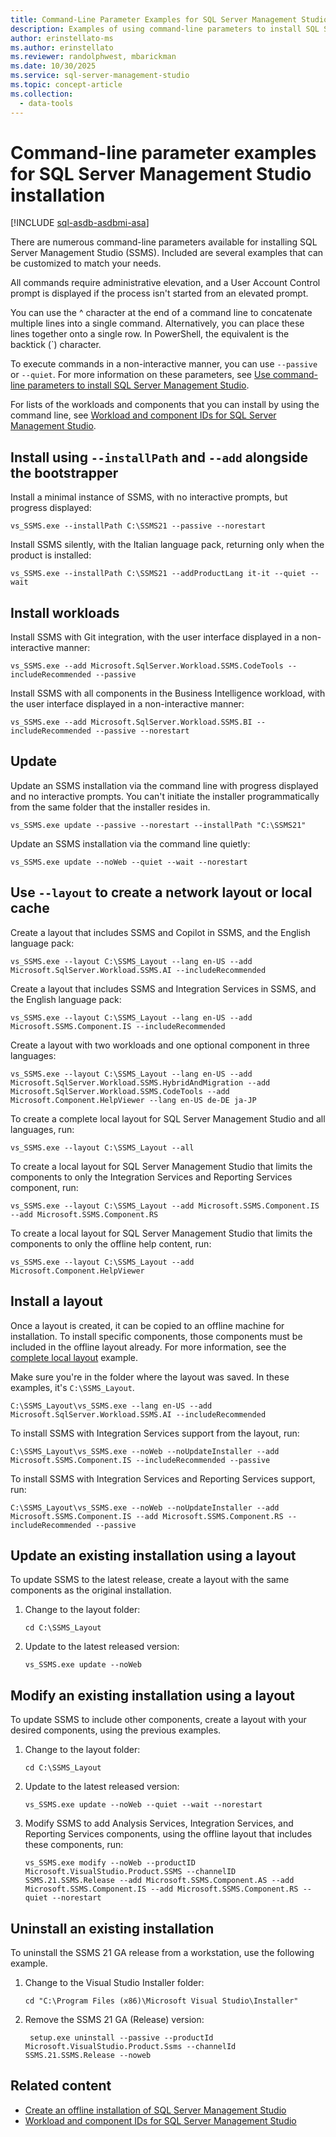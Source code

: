 ```yaml
---
title: Command-Line Parameter Examples for SQL Server Management Studio Installation
description: Examples of using command-line parameters to install SQL Server Management Studio (SSMS).
author: erinstellato-ms
ms.author: erinstellato
ms.reviewer: randolphwest, mbarickman
ms.date: 10/30/2025
ms.service: sql-server-management-studio
ms.topic: concept-article
ms.collection:
  - data-tools
---
```

# Command-line parameter examples for SQL Server Management Studio installation

[!INCLUDE [sql-asdb-asdbmi-asa](../includes/applies-to-version/sql-asdb-asdbmi-asa.md)]

There are numerous command-line parameters available for installing SQL Server Management Studio (SSMS). Included are several examples that can be customized to match your needs.

All commands require administrative elevation, and a User Account Control prompt is displayed if the process isn't started from an elevated prompt.

You can use the ^ character at the end of a command line to concatenate multiple lines into a single command. Alternatively, you can place these lines together onto a single row. In PowerShell, the equivalent is the backtick (`) character.

To execute commands in a non-interactive manner, you can use `--passive` or `--quiet`. For more information on these parameters, see [Use command-line parameters to install SQL Server Management Studio](command-line-parameters.md).

For lists of the workloads and components that you can install by using the command line, see [Workload and component IDs for SQL Server Management Studio](workload-component-ids.md).

## Install using `--installPath` and `--add` alongside the bootstrapper

Install a minimal instance of SSMS, with no interactive prompts, but progress displayed:

```console
vs_SSMS.exe --installPath C:\SSMS21 --passive --norestart
```

Install SSMS silently, with the Italian language pack, returning only when the product is installed:

```console
vs_SSMS.exe --installPath C:\SSMS21 --addProductLang it-it --quiet --wait
```

## Install workloads

Install SSMS with Git integration, with the user interface displayed in a non-interactive manner:

```console
vs_SSMS.exe --add Microsoft.SqlServer.Workload.SSMS.CodeTools --includeRecommended --passive
```

Install SSMS with all components in the Business Intelligence workload, with the user interface displayed in a non-interactive manner:

```console
vs_SSMS.exe --add Microsoft.SqlServer.Workload.SSMS.BI --includeRecommended --passive --norestart
```

## Update

Update an SSMS installation via the command line with progress displayed and no interactive prompts. You can't initiate the installer programmatically from the same folder that the installer resides in.

```console
vs_SSMS.exe update --passive --norestart --installPath "C:\SSMS21"
```

Update an SSMS installation via the command line quietly:

```console
vs_SSMS.exe update --noWeb --quiet --wait --norestart
```

## Use `--layout` to create a network layout or local cache

Create a layout that includes SSMS and Copilot in SSMS, and the English language pack:

```console
vs_SSMS.exe --layout C:\SSMS_Layout --lang en-US --add Microsoft.SqlServer.Workload.SSMS.AI --includeRecommended
```

Create a layout that includes SSMS and Integration Services in SSMS, and the English language pack:

```console
vs_SSMS.exe --layout C:\SSMS_Layout --lang en-US --add Microsoft.SSMS.Component.IS --includeRecommended
```

Create a layout with two workloads and one optional component in three languages:

```console
vs_SSMS.exe --layout C:\SSMS_Layout --lang en-US --add Microsoft.SqlServer.Workload.SSMS.HybridAndMigration --add Microsoft.SqlServer.Workload.SSMS.CodeTools --add Microsoft.Component.HelpViewer --lang en-US de-DE ja-JP
```

To create a complete local layout for SQL Server Management Studio and all languages, run:

```console
vs_SSMS.exe --layout C:\SSMS_Layout --all
```

To create a local layout for SQL Server Management Studio that limits the components to only the Integration Services and Reporting Services component, run:

```console
vs_SSMS.exe --layout C:\SSMS_Layout --add Microsoft.SSMS.Component.IS --add Microsoft.SSMS.Component.RS
```

To create a local layout for SQL Server Management Studio that limits the components to only the offline help content, run:

```console
vs_SSMS.exe --layout C:\SSMS_Layout --add Microsoft.Component.HelpViewer
```

## Install a layout

Once a layout is created, it can be copied to an offline machine for installation. To install specific components, those components must be included in the offline layout already. For more information, see the [complete local layout](#use---layout-to-create-a-network-layout-or-local-cache) example.

Make sure you're in the folder where the layout was saved. In these examples, it's `C:\SSMS_Layout`.

```console
C:\SSMS_Layout\vs_SSMS.exe --lang en-US --add Microsoft.SqlServer.Workload.SSMS.AI --includeRecommended
```

To install SSMS with Integration Services support from the layout, run:

```console
C:\SSMS_Layout\vs_SSMS.exe --noWeb --noUpdateInstaller --add Microsoft.SSMS.Component.IS --includeRecommended --passive
```

To install SSMS with Integration Services and Reporting Services support, run:

```console
C:\SSMS_Layout\vs_SSMS.exe --noWeb --noUpdateInstaller --add Microsoft.SSMS.Component.IS --add Microsoft.SSMS.Component.RS --includeRecommended --passive
```

## Update an existing installation using a layout

To update SSMS to the latest release, create a layout with the same components as the original installation.

1. Change to the layout folder:

   ```console
   cd C:\SSMS_Layout
   ```

1. Update to the latest released version:

   ```console
   vs_SSMS.exe update --noWeb
   ```

## Modify an existing installation using a layout

To update SSMS to include other components, create a layout with your desired components, using the previous examples.

1. Change to the layout folder:

   ```console
   cd C:\SSMS_Layout
   ```

1. Update to the latest released version:

   ```console
   vs_SSMS.exe update --noWeb --quiet --wait --norestart
   ```

1. Modify SSMS to add Analysis Services, Integration Services, and Reporting Services components, using the offline layout that includes these components, run:

   ```console
   vs_SSMS.exe modify --noWeb --productID Microsoft.VisualStudio.Product.SSMS --channelID SSMS.21.SSMS.Release --add Microsoft.SSMS.Component.AS --add Microsoft.SSMS.Component.IS --add Microsoft.SSMS.Component.RS --quiet --norestart
   ```

## Uninstall an existing installation

To uninstall the SSMS 21 GA release from a workstation, use the following example.

1. Change to the Visual Studio Installer folder:

   ```console
   cd "C:\Program Files (x86)\Microsoft Visual Studio\Installer"
   ```

1. Remove the SSMS 21 GA (Release) version:

   ```console
    setup.exe uninstall --passive --productId Microsoft.VisualStudio.Product.Ssms --channelId SSMS.21.SSMS.Release --noweb
   ```

## Related content

- [Create an offline installation of SQL Server Management Studio](create-offline.md)
- [Workload and component IDs for SQL Server Management Studio](workload-component-ids.md)
